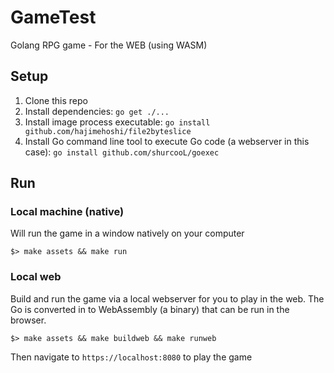 # GameTest
Golang RPG game - For the WEB (using WASM)

## Setup
1. Clone this repo
2. Install dependencies: `go get ./...`
3. Install image process executable: `go install github.com/hajimehoshi/file2byteslice`
4. Install Go command line tool to execute Go code (a webserver in this case): `go install github.com/shurcooL/goexec`

## Run

### Local machine (native)

Will run the game in a window natively on your computer
```
$> make assets && make run
```

### Local web

Build and run the game via a local webserver for you to play in the web. The Go is converted in to WebAssembly (a binary) that can be run in the browser.

```
$> make assets && make buildweb && make runweb
```

Then navigate to `https://localhost:8080` to play the game


